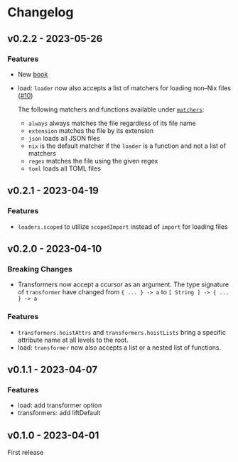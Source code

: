 # Changelog

## v0.2.2 - 2023-05-26

### Features

- New [book](https://nix-community.github.io/haumea)
- load: `loader` now also accepts a list of matchers for loading non-Nix files
  ([#10](https://github.com/nix-community/haumea/pull/10))

  The following matchers and functions available under
  [`matchers`](https://nix-community.github.io/haumea/api/matchers.html):

  - `always` always matches the file regardless of its file name
  - `extension` matches the file by its extension
  - `json` loads all JSON files
  - `nix` is the default matcher if the `loader` is a function and not a list of matchers
  - `regex` matches the file using the given regex
  - `toml` loads all TOML files

## v0.2.1 - 2023-04-19

### Features

- `loaders.scoped` to utilize `scopedImport` instead of `import` for loading files

## v0.2.0 - 2023-04-10

### Breaking Changes

- Transformers now accept a ccursor as an argument.
  The type signature of `transformer` have changed
  from `{ ... } -> a` to `[ String ] -> { ... } -> a`

### Features

- `transformers.hoistAttrs` and `transformers.hoistLists`
  bring a specific attribute name at all levels to the root.
- load: `transformer` now also accepts a list or a nested list of functions.

## v0.1.1 - 2023-04-07

### Features

- load: add transformer option
- transformers: add liftDefault

## v0.1.0 - 2023-04-01

First release
